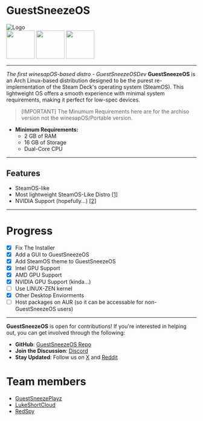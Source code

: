 # GuestSneezeOS
![Logo](https://github.com/GuestSneezeOS-Official/GuestSneezeOS/assets/163439609/32015c8f-8259-48a3-92e6-846248197867)
<br>
[<img src="https://github.com/user-attachments/assets/6b011a7d-106e-4cb3-bdaa-7a7f15d886e6" width="75"/>](https://discord.gg/3dKX6bQw7P)
[<img src="https://github.com/user-attachments/assets/c6a69127-68c7-4086-9e7a-79c9dd4834c2" width="75"/>](https://x.com/guestsneezeplay)
[<img src="https://github.com/user-attachments/assets/1d660c54-cecc-4f53-a57c-f4d761718bf6" width="75"/>](https://www.reddit.com/r/GuestSneezeOS/)

---
*The first winesapOS-based distro - GuestSneezeOSDev*
**GuestSneezeOS** is an Arch Linux-based distribution designed to be the purest re-implementation of the Steam Deck's operating system (SteamOS). This lightweight OS offers a smooth experience with minimal system requirements, making it perfect for low-spec devices.

> [IMPORTANT]
> The Minumum Requirements here are for the archiso version not the winesapOS/Portable version.

- **Minimum Requirements:**  
  - 2 GB of RAM 
  - 16 GB of Storage  
  - Dual-Core CPU  

---
## Features
* SteamOS-like
* Most lightweight SteamOS-Like Distro [[1]](https://www.reddit.com/r/DistroHopping/comments/1gz4ea5/comment/lyvrbtk/?utm_source=share&utm_medium=web3x&utm_name=web3xcss&utm_term=1&utm_content=share_button)
* NVIDIA Support (hopefully...) [[2]](https://www.reddit.com/r/FindMeALinuxDistro/comments/1gzulju/comment/lz10u72/?utm_source=share&utm_medium=web3x&utm_name=web3xcss&utm_term=1&utm_content=share_button)

---
# Progress
- [X] Fix The Installer
- [X] Add a GUI to GuestSneezeOS
- [X] Add SteamOS theme to GuestSneezeOS
- [X] Intel GPU Support
- [X] AMD GPU Support
- [X] NVIDIA GPU Support (kinda...)
- [ ] Use LINUX-ZEN kernel
- [x] Other Desktop Enviorments
- [ ] Host packages on AUR (so it can be accessable for non-GuestSneezeOS users)
---

**GuestSneezeOS** is open for contributions! If you're interested in helping out, you can get involved through the following:  
- **GitHub**: [GuestSneezeOS Repo](https://github.com/GuestSneezeOS-Official/GuestSneezeOS)  
- **Join the Discussion**: [Discord](https://discord.gg/3dKX6bQw7P)  
- **Stay Updated**: Follow us on [X](https://x.com/guestsneezeplay) and [Reddit](https://www.reddit.com/r/GuestSneezeOS/)  

# Team members
- [GuestSneezePlayz](https://github.com/GuestSneezeOSDev)
- [LukeShortCloud](https://github.com/LukeShortCloud)
- [RedSpy](https://github.com/lolimjustherefornoreason)
